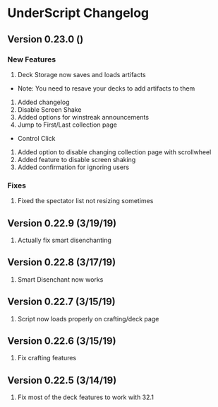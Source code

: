 # UnderScript Changelog

## Version 0.23.0 ()
### New Features
1. Deck Storage now saves and loads artifacts
  * Note: You need to resave your decks to add artifacts to them
1. Added changelog
1. Disable Screen Shake
1. Added options for winstreak announcements
1. Jump to First/Last collection page
  * Control Click
1. Added option to disable changing collection page with scrollwheel
1. Added feature to disable screen shaking
1. Added confirmation for ignoring users

### Fixes
1. Fixed the spectator list not resizing sometimes

## Version 0.22.9 (3/19/19)
1. Actually fix smart disenchanting

## Version 0.22.8 (3/17/19)
1. Smart Disenchant now works

## Version 0.22.7 (3/15/19)
1. Script now loads properly on crafting/deck page

## Version 0.22.6 (3/15/19)
1. Fix crafting features

## Version 0.22.5 (3/14/19)
1. Fix most of the deck features to work with 32.1
